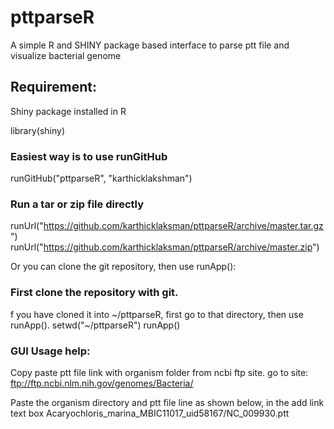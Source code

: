 pttparseR
=========

A simple R and SHINY package based interface to parse ptt file and visualize bacterial genome


## Requirement:

Shiny package installed in R

library(shiny)

### Easiest way is to use runGitHub
runGitHub("pttparseR", "karthicklakshman")

### Run a tar or zip file directly
runUrl("https://github.com/karthicklaksman/pttparseR/archive/master.tar.gz")
runUrl("https://github.com/karthicklaksman/pttparseR/archive/master.zip")

Or you can clone the git repository, then use runApp():

### First clone the repository with git. 
f you have cloned it into ~/pttparseR, first go to that directory, then use runApp().
setwd("~/pttparseR")
runApp()


### GUI Usage help:

Copy paste ptt file link with organism folder from ncbi ftp site.
go to site: ftp://ftp.ncbi.nlm.nih.gov/genomes/Bacteria/

Paste the organism directory and ptt file line as shown below, in the add link text box
Acaryochloris_marina_MBIC11017_uid58167/NC_009930.ptt


